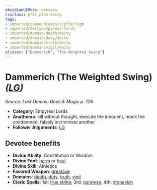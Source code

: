 ```yaml
---
obsidianUIMode: preview
cssclass: pf2e,pf2e-deity
tags:
- imported/compendium/src/pf2e/logm
- imported/deity/empyreal-lords
- imported/domain/death/deity
- imported/domain/duty/deity
- imported/domain/truth/deity
- imported/domain/vigil/deity
aliases: ["Dammerich", "The Weighted Swing"]
---
```

# Dammerich (The Weighted Swing) *([LG](lawful-goo-b1.md))*  
*Source: Lost Omens: Gods & Magic p. 128*  

- **Category**: Empyreal Lords
- **Anathema**: kill without thought, execute the innocent, mock the condemned, falsely incriminate another
- **Follower Alignments**: [LG](lawful-goo-b1.md)

## Devotee benefits

- **Divine Ability**: Constitution or Wisdom
- **Divine Font**: [harm](../../spells/harm.md) or [heal](../../spells/heal.md)
- **Divine Skill**: Athletics
- **Favored Weapon**: [greataxe](../../equipment/items/greataxe.md)
- **Domains**: [death](../domains.md#Death), [duty](../domains.md#Duty), [truth](../domains.md#Truth), [vigil](../domains.md#Vigil)
- **Cleric Spells**: 1st: [true strike](../../spells/true-strike.md); 3rd: [paralyze](../../spells/paralyze.md); 4th: [stoneskin](../../spells/stoneskin.md)